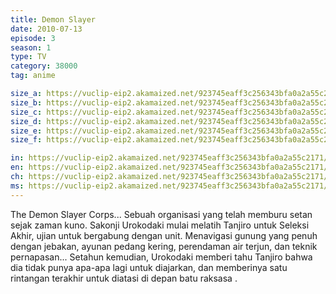 ```yaml
---
title: Demon Slayer
date: 2010-07-13
episode: 3
season: 1
type: TV
category: 38000
tag: anime

size_a: https://vuclip-eip2.akamaized.net/923745eaff3c256343bfa0a2a55c2171/vp63207_V20200930055451/hlsc_e2931_2.m3u8
size_b: https://vuclip-eip2.akamaized.net/923745eaff3c256343bfa0a2a55c2171/vp63207_V20200930055451/hlsc_e2931_3.m3u8
size_c: https://vuclip-eip2.akamaized.net/923745eaff3c256343bfa0a2a55c2171/vp63207_V20200930055451/hlsc_e2931_4.m3u8
size_d: https://vuclip-eip2.akamaized.net/923745eaff3c256343bfa0a2a55c2171/vp63207_V20200930055451/hlsc_e2931_5.m3u8
size_e: https://vuclip-eip2.akamaized.net/923745eaff3c256343bfa0a2a55c2171/vp63207_V20200930055451/hlsc_e2931_6.m3u8
size_f: https://vuclip-eip2.akamaized.net/923745eaff3c256343bfa0a2a55c2171/vp63207_V20200930055451/hlsc_e2931_7.m3u8

in: https://vuclip-eip2.akamaized.net/923745eaff3c256343bfa0a2a55c2171/id.vtt
en: https://vuclip-eip2.akamaized.net/923745eaff3c256343bfa0a2a55c2171/en.vtt
ch: https://vuclip-eip2.akamaized.net/923745eaff3c256343bfa0a2a55c2171/zh-TW.vtt
ms: https://vuclip-eip2.akamaized.net/923745eaff3c256343bfa0a2a55c2171/ms.vtt
---
```

The Demon Slayer Corps... Sebuah organisasi yang telah memburu setan sejak zaman kuno. Sakonji Urokodaki mulai melatih Tanjiro untuk Seleksi Akhir, ujian untuk bergabung dengan unit. Menavigasi gunung yang penuh dengan jebakan, ayunan pedang kering, perendaman air terjun, dan teknik pernapasan... Setahun kemudian, Urokodaki memberi tahu Tanjiro bahwa dia tidak punya apa-apa lagi untuk diajarkan, dan memberinya satu rintangan terakhir untuk diatasi di depan batu raksasa .
